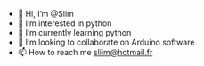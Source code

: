 - 👋 Hi, I’m @Slim
- 👀 I’m interested in python
- 🌱 I’m currently learning python
- 💞️ I’m looking to collaborate on Arduino software
- 📫 How to reach me sliim@hotmail.fr

<!---
SORKAA/SORKAA is a ✨ special ✨ repository because its `README.md` (this file) appears on your GitHub profile.
You can click the Preview link to take a look at your changes.
--->
